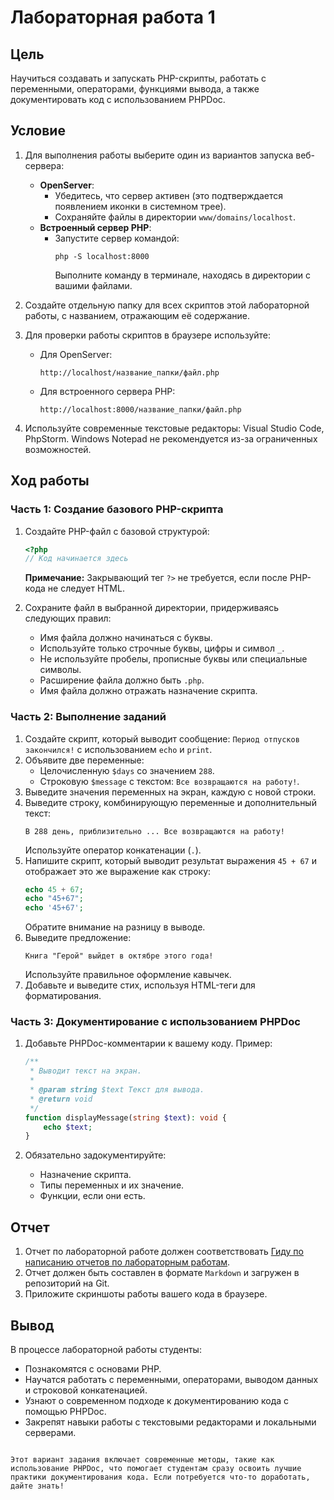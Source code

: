 # Лабораторная работа 1

## Цель
Научиться создавать и запускать PHP-скрипты, работать с переменными, операторами, функциями вывода, а также документировать код с использованием PHPDoc.

## Условие
1. Для выполнения работы выберите один из вариантов запуска веб-сервера:
   - **OpenServer**:
     - Убедитесь, что сервер активен (это подтверждается появлением иконки в системном трее).
     - Сохраняйте файлы в директории `www/domains/localhost`.
   - **Встроенный сервер PHP**:
     - Запустите сервер командой:
       ```
       php -S localhost:8000
       ```
       Выполните команду в терминале, находясь в директории с вашими файлами. 

2. Создайте отдельную папку для всех скриптов этой лабораторной работы, с названием, отражающим её содержание.

3. Для проверки работы скриптов в браузере используйте:
   - Для OpenServer:
     ```
     http://localhost/название_папки/файл.php
     ```
   - Для встроенного сервера PHP:
     ```
     http://localhost:8000/название_папки/файл.php
     ```

4. Используйте современные текстовые редакторы: Visual Studio Code, PhpStorm. Windows Notepad не рекомендуется из-за ограниченных возможностей.

## Ход работы

### Часть 1: Создание базового PHP-скрипта
1. Создайте PHP-файл с базовой структурой:
   ```php
   <?php
   // Код начинается здесь
   ```
   **Примечание:** Закрывающий тег `?>` не требуется, если после PHP-кода не следует HTML.

2. Сохраните файл в выбранной директории, придерживаясь следующих правил:
   - Имя файла должно начинаться с буквы.
   - Используйте только строчные буквы, цифры и символ `_`.
   - Не используйте пробелы, прописные буквы или специальные символы.
   - Расширение файла должно быть `.php`.
   - Имя файла должно отражать назначение скрипта.

### Часть 2: Выполнение заданий
1. Создайте скрипт, который выводит сообщение: `Период отпусков закончился!` с использованием `echo` и `print`.
2. Объявите две переменные:
   - Целочисленную `$days` со значением `288`.
   - Строковую `$message` с текстом: `Все возвращаются на работу!`.
3. Выведите значения переменных на экран, каждую с новой строки.
4. Выведите строку, комбинирующую переменные и дополнительный текст:
   ```
   В 288 день, приблизительно ... Все возвращаются на работу!
   ```
   Используйте оператор конкатенации (`.`).
5. Напишите скрипт, который выводит результат выражения `45 + 67` и отображает это же выражение как строку:
   ```php
   echo 45 + 67;
   echo "45+67";
   echo '45+67';
   ```
   Обратите внимание на разницу в выводе.
6. Выведите предложение:
   ```
   Книга "Герой" выйдет в октябре этого года!
   ```
   Используйте правильное оформление кавычек.
7. Добавьте и выведите стих, используя HTML-теги для форматирования.

### Часть 3: Документирование с использованием PHPDoc
1. Добавьте PHPDoc-комментарии к вашему коду. Пример:
   ```php
   /**
    * Выводит текст на экран.
    *
    * @param string $text Текст для вывода.
    * @return void
    */
   function displayMessage(string $text): void {
       echo $text;
   }
   ```

2. Обязательно задокументируйте:
   - Назначение скрипта.
   - Типы переменных и их значение.
   - Функции, если они есть.

## Отчет
1. Отчет по лабораторной работе должен соответствовать [Гиду по написанию отчетов по лабораторным работам](link).
2. Отчет должен быть составлен в формате `Markdown` и загружен в репозиторий на Git.
3. Приложите скриншоты работы вашего кода в браузере.

## Вывод
В процессе лабораторной работы студенты:
- Познакомятся с основами PHP.
- Научатся работать с переменными, операторами, выводом данных и строковой конкатенацией.
- Узнают о современном подходе к документированию кода с помощью PHPDoc.
- Закрепят навыки работы с текстовыми редакторами и локальными серверами.
```

Этот вариант задания включает современные методы, такие как использование PHPDoc, что помогает студентам сразу освоить лучшие практики документирования кода. Если потребуется что-то доработать, дайте знать!